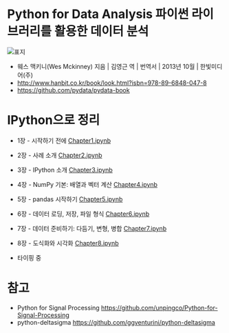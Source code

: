 Python for Data Analysis 파이썬 라이브러리를 활용한 데이터 분석
===============================================================
 ![표지](http://image.hanbit.co.kr/cover/_m_2047m.gif)
 * 웨스 맥키니(Wes Mckinney) 지음 | 김영근 역 | 번역서 | 2013년 10월 | 한빛미디어(주)
 * <http://www.hanbit.co.kr/book/look.html?isbn=978-89-6848-047-8>
 * <https://github.com/pydata/pydata-book>


IPython으로 정리
================
 * 1장 - 시작하기 전에 [Chapter1.ipynb](http://nbviewer.ipython.org/github/wookay/pycat/blob/master/book_pydata/Chapter1.ipynb)
 * 2장 - 사례 소개 [Chapter2.ipynb](http://nbviewer.ipython.org/github/wookay/pycat/blob/master/book_pydata/Chapter2.ipynb)
 * 3장 - IPython 소개 [Chapter3.ipynb](http://nbviewer.ipython.org/github/wookay/pycat/blob/master/book_pydata/Chapter3.ipynb)
 * 4장 - NumPy 기본: 배열과 벡터 계산 [Chapter4.ipynb](http://nbviewer.ipython.org/github/wookay/pycat/blob/master/book_pydata/Chapter4.ipynb)
 * 5장 - pandas 시작하기 [Chapter5.ipynb](http://nbviewer.ipython.org/github/wookay/pycat/blob/master/book_pydata/Chapter5.ipynb)
 * 6장 - 데이터 로딩, 저장, 파일 형식 [Chapter6.ipynb](http://nbviewer.ipython.org/github/wookay/pycat/blob/master/book_pydata/Chapter6.ipynb)
 * 7장 - 데이터 준비하기: 다듬기, 변형, 병합 [Chapter7.ipynb](http://nbviewer.ipython.org/github/wookay/pycat/blob/master/book_pydata/Chapter7.ipynb)
 * 8장 - 도식화와 시각화 [Chapter8.ipynb](http://nbviewer.ipython.org/github/wookay/pycat/blob/master/book_pydata/Chapter8.ipynb)

 * 타이핑 중



참고
====
 * Python for Signal Processing <https://github.com/unpingco/Python-for-Signal-Processing>
 * python-deltasigma <https://github.com/ggventurini/python-deltasigma>

